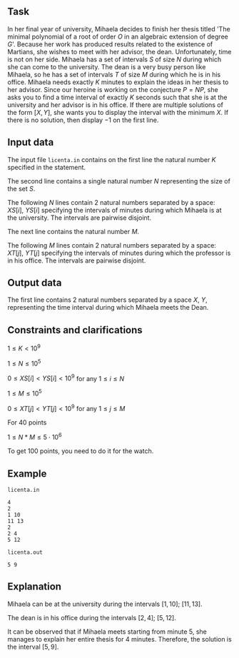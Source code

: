 ## Task

In her final year of university, Mihaela decides to finish her thesis titled 'The minimal polynomial of a root of order $O$ in an algebraic extension of degree $G$'. Because her work has produced results related to the existence of Martians, she wishes to meet with her advisor, the dean. Unfortunately, time is not on her side. Mihaela has a set of intervals $S$ of size $N$ during which she can come to the university. The dean is a very busy person like Mihaela, so he has a set of intervals $T$ of size $M$ during which he is in his office. Mihaela needs exactly $K$ minutes to explain the ideas in her thesis to her advisor. Since our heroine is working on the conjecture $P=NP$, she asks you to find a time interval of exactly $K$ seconds such that she is at the university and her advisor is in his office. If there are multiple solutions of the form $[X, Y]$, she wants you to display the interval with the minimum $X$. If there is no solution, then display $-1$ on the first line.

## Input data

The input file `licenta.in` contains on the first line the natural number $K$ specified in the statement. 

The second line contains a single natural number $N$ representing the size of the set $S$. 

The following $N$ lines contain $2$ natural numbers separated by a space: $XS[i]$, $YS[i]$ specifying the intervals of minutes during which Mihaela is at the university. The intervals are pairwise disjoint. 

The next line contains the natural number $M$. 

The following $M$ lines contain $2$ natural numbers separated by a space: $XT[j]$, $YT[j]$ specifying the intervals of minutes during which the professor is in his office. The intervals are pairwise disjoint. 

## Output data

The first line contains $2$ natural numbers separated by a space $X$, $Y$, representing the time interval during which Mihaela meets the Dean. 

## Constraints and clarifications

$1 \leq K < 10^9$

$1 \leq N \leq 10^5$

$0 \leq XS[i] < YS[i] < 10^9$ for any $1 \leq i \leq N$

$1 \leq M \leq 10^5$

$0 \leq XT[j] < YT[j] < 10^9$ for any $1 \leq j \leq M$

For $40$ points 

$1 \leq N * M \leq 5 \cdot 10^6$

To get $100$ points, you need to do it for the watch.

## Example

`licenta.in`

```
4
2
1 10
11 13
2
2 4
5 12
```

`licenta.out`

```
5 9
```

## Explanation

Mihaela can be at the university during the intervals $[1, 10]$; $[11, 13]$. 

The dean is in his office during the intervals $[2, 4]$; $[5, 12]$. 

It can be observed that if Mihaela meets starting from minute $5$, she manages to explain her entire thesis for $4$ minutes. Therefore, the solution is the interval $[5, 9]$.